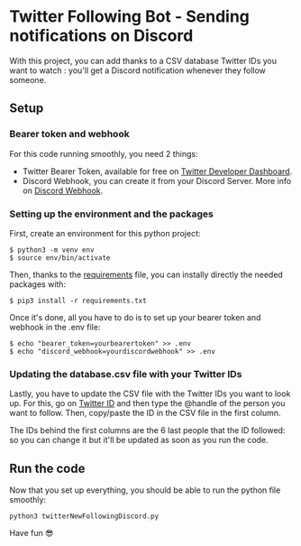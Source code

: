 # Twitter Following Bot - Sending notifications on Discord
With this project, you can add thanks to a CSV database Twitter IDs you want to watch : you'll get a Discord notification whenever they follow someone.

## Setup

### Bearer token and webhook

For this code running smoothly, you need 2 things:
- Twitter Bearer Token, available for free on [Twitter Developer Dashboard](https://developer.twitter.com/en/portal/dashboard).
- Discord Webhook, you can create it from your Discord Server. More info on [Discord Webhook](https://support.discord.com/hc/en-us/articles/228383668-Intro-to-Webhooks).

### Setting up the environment and the packages

First, create an environment for this python project:
```
$ python3 -m venv env
$ source env/bin/activate
```

Then, thanks to the [requirements](requirements.txt) file, you can instally directly the needed packages with:
```
$ pip3 install -r requirements.txt
```

Once it's done, all you have to do is to set up your bearer token and webhook in the .env file:

```
$ echo "bearer_token=yourbearertoken" >> .env
$ echo "discord_webhook=yourdiscordwebhook" >> .env
```

### Updating the database.csv file with your Twitter IDs
Lastly, you have to update the CSV file with the Twitter IDs you want to look up.
For this, go on [Twitter ID](https://tweeterid.com) and then type the @handle of the person you want to follow. Then, copy/paste the ID in the CSV file in the first column.

The IDs behind the first columns are the 6 last people that the ID followed: so you can change it but it'll be updated as soon as you run the code.

## Run the code

Now that you set up everything, you should be able to run the python file smoothly:
```
python3 twitterNewFollowingDiscord.py
```

Have fun 😎
